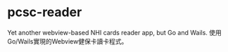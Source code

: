 # pcsc-reader
Yet another webview-based NHI cards reader app, but Go and Wails. 使用Go/Wails實現的Webview健保卡讀卡程式。

